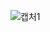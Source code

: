 ![캡처1](https://github.com/costanga/changgong123/assets/113983413/266231c6-4284-49bc-baeb-1d05613fadee)

